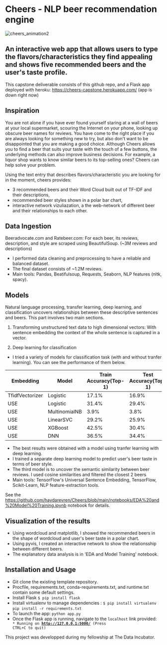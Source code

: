 # Cheers - NLP beer recommendation engine
![cheers_animation2](https://user-images.githubusercontent.com/79766032/143927360-fc083dc2-1fe9-4b5d-93fc-00cffe526c9e.gif)

## An interactive web app that allows users to type the flavors/characteristics they find appealing and shows five recommended beers and the user's taste profile.

This capstone deliverable consists of this github repo, and a Flask app deployed with heroku: https://cheers-capstone.herokuapp.com/ (app is down right now)

## Inspiration
  You are not alone if you have ever found yourself staring at a wall of beers at your local supermarket, scouring the Internet on your phone, looking up obscure beer names for reviews. You have come to the right place if you are always looking for something new to try, but also don't want to be disappointed that you are making a good choice. Although Cheers allows you to find a beer that suits your taste with the touch of a few buttons, the underlying methods can also improve business decisions. For example, a liquor shop wants to know similar beers to its top-selling ones? Cheers can help solve your problem.

Using the text entry that describes flavors/characteristic you are looking for in the moment, cheers provides:

  - 3 recommended beers and their Word Cloud built out of TF-IDF and their descriptions,
  - recommended beer styles shown in a polar bar chart,
  - interactive network vizuliazation, a the web-network of different beer and their relationships to each other. 

## Data Ingestion

  Beeradvocate.com and Ratebeer.com: For each beer, its reviews, description, and	style are scraped using BeautifulSoup. (~3M reviews and descriptions)

  - I performed data cleaning and preprocessing to have a reliable and balanced dataset.
  - The final dataset consists of ~1.2M reviews.
  - Main tools: Pandas, Beatifulsoup, Requests, Seaborn, NLP features (nltk, spacy).

## Models

  Natural language processing, transfer learning, deep learning, and classification uncovers relationships between these descriptive sentences and beers. This part involves two main sections.

  1) Transforming unstructured text data to high dimensional vectors: With sentence embedding the context of the whole sentence is captured in a vector. 

  2) Deep learning for classification

  - I tried a variety of models for classification task (with and without tranfer learning). You can see the performance of them below.

  | Embedding | Model | Train Accuracy(Top-1) | Test Accuracy(Top-1) | Train Accuracy(Top-5) | Test Accuracy(Top-5) |
  | --- | --- | --- | --- | --- | --- |
  | TfidfVectorizer | Logistic | 17.1% | 16.9% | 34.9% | 34.5% |
  | USE | Logistic | 31.4% | 29.4% | 54.5% | 54.4% |
  | USE | MultinomialNB | 3.9% | 3.8% | 11.5% | 11.4% |
  | USE | LinearSVC | 29.2% | 25.9% | 51.3% | 50.1% |
  | USE | XGBoost | 42.5% | 30.4% | 72.1% | 55.9% |
  | USE | DNN | 36.5% | 34.4% | 59.9% | 59.2% |

  - The best results were obtained with a model using tranfer learning with deep learning.
  - I trained a separate deep learning model to predict user's beer taste in terms of beer style.
  - The third model is to uncover the semantic similarity between beer reviews. I used cosine similarities and filtered the closest 2 beers
  - Main tools: TensorFlow's Universal Sentence Embedding, TensorFlow, Scikit-Learn, NLP feature-extraction tools.

  See the https://github.com/haydarevren/Cheers/blob/main/notebooks/EDA%20and%20Model%20Training.ipynb notebook for details.  

## Visualization of the results 

  - Using wordcloud and matplotlib, I showed the recommended beers in the shape of wordcloud and user's beer taste in a polar chart.
  - Using pyvis, I created an interactive network to show the relationsship between different beers.
  - The explanatory data analysis is in 'EDA and Model Training' notebook.

## Installation and Usage

  - Git clone the existing template repository.
  - Procfile, requirements.txt, conda-requirements.txt, and runtime.txt contain some default settings.
  - Install Flask
    ```$ pip install flask```
  - Install virtualenv to manage dependencies :
    ```$ pip install virtualenv ```
    ```pip install -r requirements.txt ```
  - To launch the app:
    ``` python app.py ```
  - Once the Flask app is running, navigate to the `localhost` link provided:
    <code> * Running on <b>http://127.0.0.1:5000/</b> (Press CTRL+C to quit)</code>

This project was developped during my fellowship at The Data Incubator.
